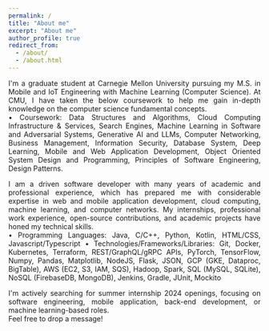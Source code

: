 ```yaml
---
permalink: /
title: "About me"
excerpt: "About me"
author_profile: true
redirect_from: 
  - /about/
  - /about.html
---
```

<p align="justify">
I'm a graduate student at Carnegie Mellon University pursuing my M.S. in Mobile and IoT Engineering with Machine Learning (Computer Science). At CMU, I have taken the below coursework to help me gain in-depth knowledge on the computer science fundamental concepts. <br/>
• Coursework: Data Structures and Algorithms, Cloud Computing Infrastructure & Services, Search Engines, Machine Learning in Software and Adversarial Systems, Generative AI and LLMs, Computer Networking, Business Management, Information Security, Database System, Deep Learning, Mobile and Web Application Development, Object Oriented System Design and Programming, Principles of Software Engineering, Design Patterns.
</p>

<p align="justify">
I am a driven software developer with many years of academic and professional experience, which has prepared me with considerable expertise in web and mobile application development, cloud computing, machine learning, and computer networks. My internships, professional work experience, open-source contributions, and academic projects have honed my technical skills. <br/>
• Programming Languages: Java, C/C++, Python, Kotlin, HTML/CSS, Javascript/Typescript
• Technologies/Frameworks/Libraries: Git, Docker, Kubernetes, Terraform, REST/GraphQL/gRPC APIs, PyTorch,
TensorFlow, Numpy, Pandas, Matplotlib, NodeJS, Flask, JSON, GCP (GKE, Dataproc, BigTable), AWS (EC2, S3, IAM,
SQS), Hadoop, Spark, SQL (MySQL, SQLite), NoSQL (FirebaseDB, MongoDB), Jenkins, Gradle, JUnit, Mockito
</p>

<p align="justify">
I'm actively searching for summer internship 2024 openings, focusing on software engineering, mobile application, back-end development, or machine learning-based roles. <br/> Feel free to drop a message! <i class="fa fa-envelope" aria-hidden="true"></i>
</p>
